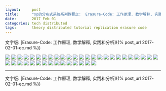```yaml
---
layout:     post
title:      "xp的分布式系统系列教程之:  Erasure-Code: 工作原理, 数学解释, 实践和分析."
date:       2017 Feb 01
categories: tech distributed
tags:       theory distributed tutorial replication erasure code
---
```


文字版: [Erasure-Code: 工作原理, 数学解释, 实践和分析]({% post_url 2017-02-01-ec.md %})

<!--more-->

![](/post-res/ec-img/img/s-ec-00.jpg)
![](/post-res/ec-img/img/s-ec-01.jpg)
![](/post-res/ec-img/img/s-ec-02.jpg)
![](/post-res/ec-img/img/s-ec-03.jpg)
![](/post-res/ec-img/img/s-ec-04.jpg)
![](/post-res/ec-img/img/s-ec-05.jpg)
![](/post-res/ec-img/img/s-ec-06.jpg)
![](/post-res/ec-img/img/s-ec-07.jpg)
![](/post-res/ec-img/img/s-ec-08.jpg)
![](/post-res/ec-img/img/s-ec-09.jpg)
![](/post-res/ec-img/img/s-ec-10.jpg)
![](/post-res/ec-img/img/s-ec-11.jpg)
![](/post-res/ec-img/img/s-ec-12.jpg)
![](/post-res/ec-img/img/s-ec-13.jpg)
![](/post-res/ec-img/img/s-ec-14.jpg)
![](/post-res/ec-img/img/s-ec-15.jpg)
![](/post-res/ec-img/img/s-ec-16.jpg)
![](/post-res/ec-img/img/s-ec-17.jpg)
![](/post-res/ec-img/img/s-ec-18.jpg)
![](/post-res/ec-img/img/s-ec-19.jpg)
![](/post-res/ec-img/img/s-ec-20.jpg)
![](/post-res/ec-img/img/s-ec-21.jpg)
![](/post-res/ec-img/img/s-ec-22.jpg)
![](/post-res/ec-img/img/s-ec-23.jpg)
![](/post-res/ec-img/img/s-ec-24.jpg)
![](/post-res/ec-img/img/s-ec-25.jpg)
![](/post-res/ec-img/img/s-ec-26.jpg)
![](/post-res/ec-img/img/s-ec-27.jpg)
![](/post-res/ec-img/img/s-ec-28.jpg)
![](/post-res/ec-img/img/s-ec-29.jpg)
![](/post-res/ec-img/img/s-ec-30.jpg)
![](/post-res/ec-img/img/s-ec-31.jpg)
![](/post-res/ec-img/img/s-ec-32.jpg)
![](/post-res/ec-img/img/s-ec-33.jpg)
![](/post-res/ec-img/img/s-ec-34.jpg)
![](/post-res/ec-img/img/s-ec-35.jpg)
![](/post-res/ec-img/img/s-ec-36.jpg)
![](/post-res/ec-img/img/s-ec-37.jpg)
![](/post-res/ec-img/img/s-ec-38.jpg)
![](/post-res/ec-img/img/s-ec-39.jpg)

---

文字版: [Erasure-Code: 工作原理, 数学解释, 实践和分析]({% post_url 2017-02-01-ec.md %})

